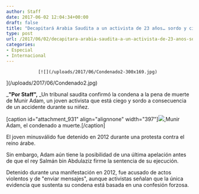 ```yaml
---
author: Staff
date: 2017-06-02 12:04:34+00:00
draft: false
title: "Decapitará Arabia Saudita a un activista de 23 años… sordo y ciego"
type: post
url: /2017/06/02/decapitara-arabia-saudita-a-un-activista-de-23-anos-sordo-y-ciego/
categories:
- Especial
- Internacional
---
```



				[![](/uploads/2017/06/Condenado2-300x169.jpg)
](/uploads/2017/06/Condenado2.jpg)

_**"Por Staff",** _Un tribunal saudita confirmó la condena a la pena de muerte de Munir Adam, un joven activista que está ciego y sordo a consecuencia de un accidente durante su niñez.

[caption id="attachment_931" align="alignnone" width="397"][![](/uploads/2017/06/Munir-Al-Adam-el-condenado-a-muerte.-295x300.jpg)
](/uploads/2017/06/Munir-Al-Adam-el-condenado-a-muerte..jpg) Munir Adam, el condenado a muerte.[/caption]

El joven minusválido fue detenido en 2012 durante una protesta contra el reino árabe.

Sin embargo, Adam aún tiene la posibilidad de una última apelación antes de que el rey Salmán bin Abdulaziz firme la sentencia de su ejecución.

Detenido durante una manifestación en 2012, fue acusado de actos violentos y de "enviar mensajes", aunque activistas señalan que la única evidencia que sustenta su condena está basada en una confesión forzosa.		
